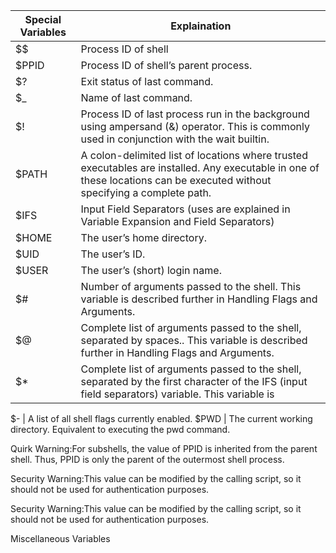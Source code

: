 Special Variables | Explaination 
--------------------|---------
$$ 				| Process ID of shell
$PPID			| Process ID of shell’s parent process.
$?			| Exit status of last command.
$_			| Name of last command.
$! 			| Process ID of last process run in the background using ampersand (&) operator. This is commonly used in conjunction with the wait builtin.
$PATH 		| A colon-delimited list of locations where trusted executables are installed. Any executable in one of these locations can be executed without specifying a complete path.
$IFS		| Input Field Separators (uses are explained in Variable Expansion and Field Separators)
$HOME		| The user’s home directory.
$UID		| The user’s ID.
$USER		| The user’s (short) login name.
$#		| Number of arguments passed to the shell. This variable is described further in Handling Flags and Arguments.
$@		| Complete list of arguments passed to the shell, separated by spaces.. This variable is described further in Handling Flags and Arguments.
$*		| Complete list of arguments passed to the shell, separated by the first character of the IFS (input field separators) variable. This variable is 

$-		| A list of all shell flags currently enabled.
$PWD	| The current working directory. Equivalent to executing the pwd command.


Quirk Warning:For subshells, the value of PPID is inherited from the parent shell. Thus, PPID is only the parent of the outermost shell process.


Security Warning:This value can be modified by the calling script, so it should not be used for authentication purposes.


Security Warning:This value can be modified by the calling script, so it should not be used for authentication purposes.

Miscellaneous Variables
